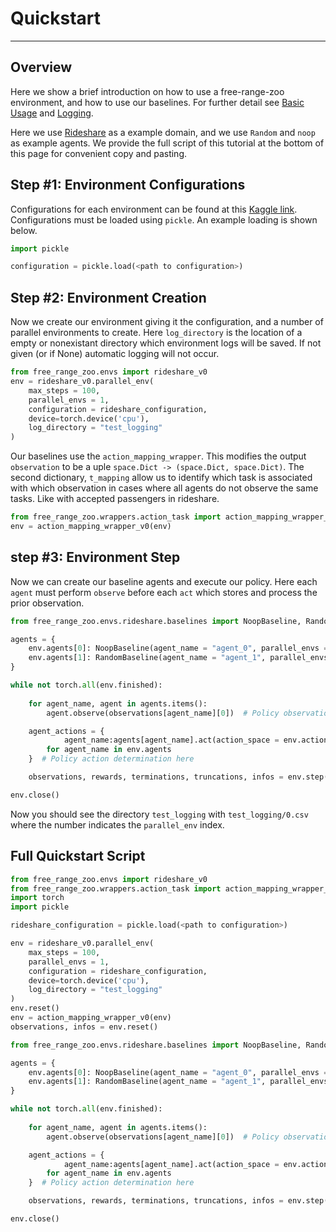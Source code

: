# Quickstart

---

## Overview 

Here we show a brief introduction on how to use a free-range-zoo environment, and how to use our baselines. For further detail see [Basic Usage](https://oasys-mas.github.io/free-range-zoo/introduction/basic_usage.html) and [Logging](https://oasys-mas.github.io/free-range-zoo/introduction/logging.html).

Here we use [Rideshare](https://oasys-mas.github.io/free-range-zoo/environments/rideshare/index.html) as a example domain, and we use `Random` and `noop` as example agents. We provide the full script of this tutorial at the bottom of this page for convenient copy and pasting. 

## Step #1: Environment Configurations

Configurations for each environment can be found at this 
[Kaggle link](https://www.kaggle.com/datasets/picklecat/moasei-aamas-2025-competition-configurations).
Configurations must be loaded using `pickle`. An example loading is shown below.

```python
import pickle

configuration = pickle.load(<path to configuration>)
```

## Step #2: Environment Creation

Now we create our environment giving it the configuration, and a number of parallel environments to create. Here `log_directory` is the location of a empty or nonexistant directory which environment logs will be saved. If not given (or if None) automatic logging will not occur.

```py
from free_range_zoo.envs import rideshare_v0
env = rideshare_v0.parallel_env(
    max_steps = 100,
    parallel_envs = 1,
    configuration = rideshare_configuration,
    device=torch.device('cpu'),
    log_directory = "test_logging"
)
```

Our baselines use the `action_mapping_wrapper`. This modifies the output `observation` to be a uple `space.Dict -> (space.Dict, space.Dict)`. The second dictionary, `t_mapping` allow us to identify which task is associated with which observation in cases where all agents do not observe the same tasks. Like with accepted passengers in rideshare.

```py
from free_range_zoo.wrappers.action_task import action_mapping_wrapper_v0
env = action_mapping_wrapper_v0(env)
```

## step #3: Environment Step

Now we can create our baseline agents and execute our policy. Here each `agent` must perform `observe` before each `act` which stores and process the prior observation. 

```py
from free_range_zoo.envs.rideshare.baselines import NoopBaseline, RandomBaseline

agents = {
    env.agents[0]: NoopBaseline(agent_name = "agent_0", parallel_envs = 1),
    env.agents[1]: RandomBaseline(agent_name = "agent_1", parallel_envs = 1)
}

while not torch.all(env.finished):
    
    for agent_name, agent in agents.items():
        agent.observe(observations[agent_name][0])  # Policy observation 

    agent_actions = {
            agent_name:agents[agent_name].act(action_space = env.action_space(agent_name))
        for agent_name in env.agents
    }  # Policy action determination here

    observations, rewards, terminations, truncations, infos = env.step(agent_actions)

env.close()
```

Now you should see the directory `test_logging` with `test_logging/0.csv` where the number indicates the `parallel_env` index.

## Full Quickstart Script
```py
from free_range_zoo.envs import rideshare_v0
from free_range_zoo.wrappers.action_task import action_mapping_wrapper_v0
import torch
import pickle

rideshare_configuration = pickle.load(<path to configuration>)

env = rideshare_v0.parallel_env(
    max_steps = 100,
    parallel_envs = 1,
    configuration = rideshare_configuration,
    device=torch.device('cpu'),
    log_directory = "test_logging"
)
env.reset()
env = action_mapping_wrapper_v0(env)
observations, infos = env.reset()

from free_range_zoo.envs.rideshare.baselines import NoopBaseline, RandomBaseline

agents = {
    env.agents[0]: NoopBaseline(agent_name = "agent_0", parallel_envs = 1),
    env.agents[1]: RandomBaseline(agent_name = "agent_1", parallel_envs = 1)
}

while not torch.all(env.finished):
    
    for agent_name, agent in agents.items():
        agent.observe(observations[agent_name][0])  # Policy observation 

    agent_actions = {
            agent_name:agents[agent_name].act(action_space = env.action_space(agent_name))
        for agent_name in env.agents
    }  # Policy action determination here

    observations, rewards, terminations, truncations, infos = env.step(agent_actions)

env.close()
```

